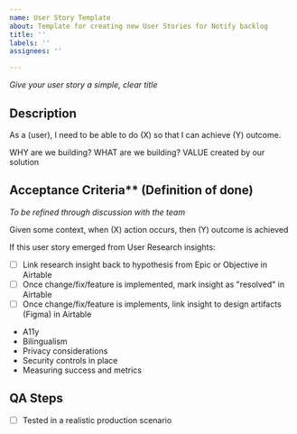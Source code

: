 ```yaml
---
name: User Story Template
about: Template for creating new User Stories for Notify backlog
title: ''
labels: ''
assignees: ''

---
```


_Give your user story a simple, clear title_

## Description

As a (user), I need to be able to do (X) so that I can achieve (Y) outcome. 

WHY are we building?
WHAT are we building?
VALUE created by our solution

## Acceptance Criteria** (Definition of done) 

_To be refined through discussion with the team_

Given some context, when (X) action occurs, then (Y) outcome is achieved 

If this user story emerged from User Research insights:
- [ ] Link research insight back to hypothesis from Epic or Objective in Airtable
- [ ] Once change/fix/feature is implemented, mark insight as "resolved" in Airtable
- [ ] Once change/fix/feature is implements, link insight to design artifacts (Figma) in Airtable

* A11y
* Bilingualism
* Privacy considerations
* Security controls in place
* Measuring success and metrics

## QA Steps

- [ ] Tested in a realistic production scenario 
